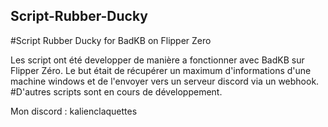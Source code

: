 ## Script-Rubber-Ducky
#Script Rubber Ducky for BadKB on Flipper Zero

Les script ont été developper de manière a fonctionner avec BadKB sur Flipper Zéro.
Le but était de récupérer un maximum d'informations d'une machine windows et de l'envoyer vers un serveur discord via un webhook.
#D'autres scripts sont en cours de développement.

Mon discord : kalienclaquettes

